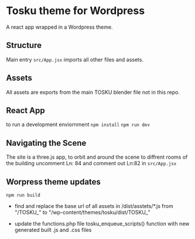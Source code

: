 # Tosku theme for Wordpress 

A react app wrapped in a Wordpress theme.

## Structure

Main entry
`src/App.jsx` imports all other files and assets.

## Assets

All assets are exports from the main TOSKU blender file not in this repo. 

## React App

to run a development enviornment 
`npm install`
`npm run dev`

## Navigating the Scene

The site is a three.js app, to orbit and around the scene to diffrent rooms of the building
uncomment Ln: 84 and comment out Ln:82 in `src/App.jsx`

## Worpress theme updates

`npm run build`

- find and replace the base url of all assets in /dist/asstets/*.js from "/TOSKU_" to "/wp-content/themes/tosku/dist/TOSKU_"

- update the functions.php file tosku_enqueue_scripts() function with new generated built .js and .css files


